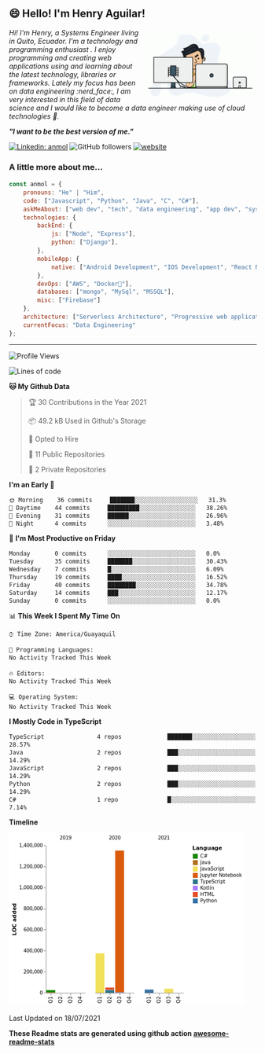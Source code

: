 <!--
**Kaellyn/Kaellyn** is a ✨ _special_ ✨ repository because its `README.md` (this file) appears on your GitHub profile.

Here are some ideas to get you started:

- 🔭 I’m currently working on ...
- 🌱 I’m currently learning ...
- 👯 I’m looking to collaborate on ...
- 🤔 I’m looking for help with ...
- 💬 Ask me about ...
- 📫 How to reach me: ...
- 😄 Pronouns: ...
- ⚡ Fun fact: ...
-->
<h2> 😄 Hello! I'm Henry Aguilar!</h2>
<img align='right' src="https://raw.githubusercontent.com/Kaellyn/Kaellyn/main/charts/coding.gif" width="230">
<p><em>Hi! I'm Henry, a Systems Engineer living in Quito, Ecuador. I'm a technology and programming enthusiast . I enjoy programming and creating web applications using and learning about the latest technology, libraries or frameworks. Lately my focus has been on data engineering :nerd_face:, I am very interested in this field of data science and I would like to become a data engineer making use of cloud technologies 🔭.  
    
***"I want to be the best version of me."*** </em></p>

<!--[![Twitter Follow](https://img.shields.io/twitter/follow/misteranmol?label=Follow)](https://twitter.com/intent/follow?screen_name=misteranmol)-->
[![Linkedin: anmol](https://img.shields.io/badge/-anmol-blue?style=flat-square&logo=Linkedin&logoColor=white&link=https://www.linkedin.com/in/henry-aguilar-618847217/)](https://www.linkedin.com/in/henry-aguilar-618847217/)
![GitHub followers](https://img.shields.io/github/followers/Kaellyn?label=Follow&style=social)
[![website](https://img.shields.io/badge/Website-46a2f1.svg?&style=flat-square&logo=Google-Chrome&logoColor=white&link=https://www.henry-aguilar.com/)](https://www.henry-aguilar.com/)
### A little more about me...  

```javascript
const anmol = {
    pronouns: "He" | "Him",
    code: ["Javascript", "Python", "Java", "C", "C#"],
    askMeAbout: ["web dev", "tech", "data engineering", "app dev", "systems engineering"],
    technologies: {
        backEnd: {
            js: ["Node", "Express"],
            python: ["Django"],
        },
        mobileApp: {
            native: ["Android Development", "IOS Development", "React Native"]
        },
        devOps: ["AWS", "Docker🐳"],
        databases: ["mongo", "MySql", "MSSQL"],
        misc: ["Firebase"]
    },
    architecture: ["Serverless Architecture", "Progressive web applications", "Single page applications"],
    currentFocus: "Data Engineering"
};
```
---
<!--START_SECTION:waka-->
![Profile Views](http://img.shields.io/badge/Profile%20Views-0-blue)

![Lines of code](https://img.shields.io/badge/From%20Hello%20World%20I%27ve%20Written-1.9%20million%20lines%20of%20code-blue)

**🐱 My Github Data** 

> 🏆 30 Contributions in the Year 2021
 > 
> 📦 49.2 kB Used in Github's Storage 
 > 
> 💼 Opted to Hire
 > 
> 📜 11 Public Repositories 
 > 
> 🔑 2 Private Repositories  
 > 
**I'm an Early 🐤** 

```text
🌞 Morning    36 commits     ███████░░░░░░░░░░░░░░░░░░   31.3% 
🌆 Daytime    44 commits     █████████░░░░░░░░░░░░░░░░   38.26% 
🌃 Evening    31 commits     ██████░░░░░░░░░░░░░░░░░░░   26.96% 
🌙 Night      4 commits      ░░░░░░░░░░░░░░░░░░░░░░░░░   3.48%

```
📅 **I'm Most Productive on Friday** 

```text
Monday       0 commits      ░░░░░░░░░░░░░░░░░░░░░░░░░   0.0% 
Tuesday      35 commits     ███████░░░░░░░░░░░░░░░░░░   30.43% 
Wednesday    7 commits      █░░░░░░░░░░░░░░░░░░░░░░░░   6.09% 
Thursday     19 commits     ████░░░░░░░░░░░░░░░░░░░░░   16.52% 
Friday       40 commits     ████████░░░░░░░░░░░░░░░░░   34.78% 
Saturday     14 commits     ███░░░░░░░░░░░░░░░░░░░░░░   12.17% 
Sunday       0 commits      ░░░░░░░░░░░░░░░░░░░░░░░░░   0.0%

```


📊 **This Week I Spent My Time On** 

```text
⌚︎ Time Zone: America/Guayaquil

💬 Programming Languages: 
No Activity Tracked This Week

🔥 Editors: 
No Activity Tracked This Week

💻 Operating System: 
No Activity Tracked This Week

```

**I Mostly Code in TypeScript** 

```text
TypeScript               4 repos             ███████░░░░░░░░░░░░░░░░░░   28.57% 
Java                     2 repos             ███░░░░░░░░░░░░░░░░░░░░░░   14.29% 
JavaScript               2 repos             ███░░░░░░░░░░░░░░░░░░░░░░   14.29% 
Python                   2 repos             ███░░░░░░░░░░░░░░░░░░░░░░   14.29% 
C#                       1 repo              █░░░░░░░░░░░░░░░░░░░░░░░░   7.14%

```


**Timeline**

![Chart not found](https://raw.githubusercontent.com/Kaellyn/Kaellyn/main/charts/bar_graph.png) 


 Last Updated on 18/07/2021
<!--END_SECTION:waka-->

**These Readme stats are generated using github action [awesome-readme-stats](https://github.com/anmol098/waka-readme-stats)**
